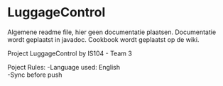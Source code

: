 # LuggageControl
Algemene readme file, hier geen documentatie plaatsen.
Documentatie wordt geplaatst in javadoc.
Cookbook wordt geplaatst op de wiki.

Project LuggageControl by IS104 - Team 3

Poject Rules:
-Language used: English <Br>
-Sync before push

